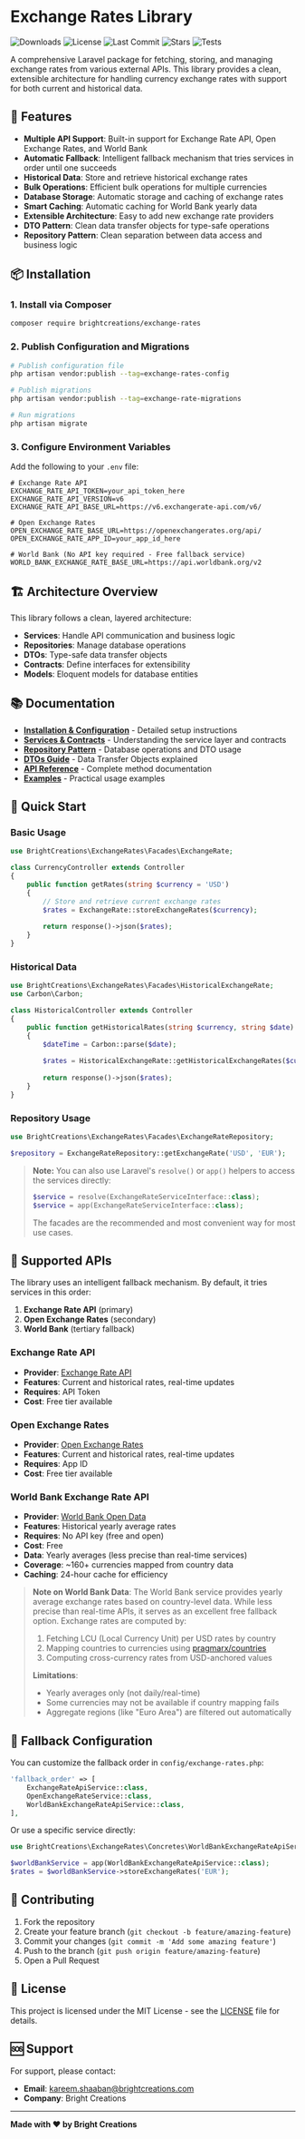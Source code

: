 # Exchange Rates Library

![Downloads](https://img.shields.io/github/downloads/BrightCreations/exchange-rates/total)
![License](https://img.shields.io/github/license/BrightCreations/exchange-rates)
![Last Commit](https://img.shields.io/github/last-commit/BrightCreations/exchange-rates)
![Stars](https://img.shields.io/github/stars/BrightCreations/exchange-rates?style=social)
![Tests](https://img.shields.io/github/actions/workflow/status/BrightCreations/exchange-rates/tests.yml?label=tests)

A comprehensive Laravel package for fetching, storing, and managing exchange rates from various external APIs. This library provides a clean, extensible architecture for handling currency exchange rates with support for both current and historical data.

## 🚀 Features

- **Multiple API Support**: Built-in support for Exchange Rate API, Open Exchange Rates, and World Bank
- **Automatic Fallback**: Intelligent fallback mechanism that tries services in order until one succeeds
- **Historical Data**: Store and retrieve historical exchange rates
- **Bulk Operations**: Efficient bulk operations for multiple currencies
- **Database Storage**: Automatic storage and caching of exchange rates
- **Smart Caching**: Automatic caching for World Bank yearly data
- **Extensible Architecture**: Easy to add new exchange rate providers
- **DTO Pattern**: Clean data transfer objects for type-safe operations
- **Repository Pattern**: Clean separation between data access and business logic

## 📦 Installation

### 1. Install via Composer

```bash
composer require brightcreations/exchange-rates
```

### 2. Publish Configuration and Migrations

```bash
# Publish configuration file
php artisan vendor:publish --tag=exchange-rates-config

# Publish migrations
php artisan vendor:publish --tag=exchange-rate-migrations

# Run migrations
php artisan migrate
```

### 3. Configure Environment Variables

Add the following to your `.env` file:

```env
# Exchange Rate API
EXCHANGE_RATE_API_TOKEN=your_api_token_here
EXCHANGE_RATE_API_VERSION=v6
EXCHANGE_RATE_API_BASE_URL=https://v6.exchangerate-api.com/v6/

# Open Exchange Rates
OPEN_EXCHANGE_RATE_BASE_URL=https://openexchangerates.org/api/
OPEN_EXCHANGE_RATE_APP_ID=your_app_id_here

# World Bank (No API key required - Free fallback service)
WORLD_BANK_EXCHANGE_RATE_BASE_URL=https://api.worldbank.org/v2
```

## 🏗️ Architecture Overview

This library follows a clean, layered architecture:

- **Services**: Handle API communication and business logic
- **Repositories**: Manage database operations
- **DTOs**: Type-safe data transfer objects
- **Contracts**: Define interfaces for extensibility
- **Models**: Eloquent models for database entities

## 📚 Documentation

- **[Installation & Configuration](docs/installation.md)** - Detailed setup instructions
- **[Services & Contracts](docs/services.md)** - Understanding the service layer and contracts
- **[Repository Pattern](docs/repository.md)** - Database operations and DTO usage
- **[DTOs Guide](docs/dtos.md)** - Data Transfer Objects explained
- **[API Reference](docs/api-reference.md)** - Complete method documentation
- **[Examples](docs/examples.md)** - Practical usage examples

## 🔧 Quick Start

### Basic Usage

```php
use BrightCreations\ExchangeRates\Facades\ExchangeRate;

class CurrencyController extends Controller
{
    public function getRates(string $currency = 'USD')
    {
        // Store and retrieve current exchange rates
        $rates = ExchangeRate::storeExchangeRates($currency);
        
        return response()->json($rates);
    }
}
```

### Historical Data

```php
use BrightCreations\ExchangeRates\Facades\HistoricalExchangeRate;
use Carbon\Carbon;

class HistoricalController extends Controller
{
    public function getHistoricalRates(string $currency, string $date)
    {
        $dateTime = Carbon::parse($date);
        
        $rates = HistoricalExchangeRate::getHistoricalExchangeRates($currency, $dateTime);
        
        return response()->json($rates);
    }
}
```

### Repository Usage

```php
use BrightCreations\ExchangeRates\Facades\ExchangeRateRepository;

$repository = ExchangeRateRepository::getExchangeRate('USD', 'EUR');
```

> **Note:** You can also use Laravel's `resolve()` or `app()` helpers to access the services directly:
>
> ```php
> $service = resolve(ExchangeRateServiceInterface::class);
> $service = app(ExchangeRateServiceInterface::class);
> ```
> The facades are the recommended and most convenient way for most use cases.

## 🔌 Supported APIs

The library uses an intelligent fallback mechanism. By default, it tries services in this order:
1. **Exchange Rate API** (primary)
2. **Open Exchange Rates** (secondary)
3. **World Bank** (tertiary fallback)

### Exchange Rate API
- **Provider**: [Exchange Rate API](https://www.exchangerate-api.com/)
- **Features**: Current and historical rates, real-time updates
- **Requires**: API Token
- **Cost**: Free tier available

### Open Exchange Rates
- **Provider**: [Open Exchange Rates](https://openexchangerates.org/)
- **Features**: Current and historical rates, real-time updates
- **Requires**: App ID
- **Cost**: Free tier available

### World Bank Exchange Rate API
- **Provider**: [World Bank Open Data](https://api.worldbank.org/)
- **Features**: Historical yearly average rates
- **Requires**: No API key (free and open)
- **Cost**: Free
- **Data**: Yearly averages (less precise than real-time services)
- **Coverage**: ~160+ currencies mapped from country data
- **Caching**: 24-hour cache for efficiency

> **Note on World Bank Data**: The World Bank service provides yearly average exchange rates based on country-level data. While less precise than real-time APIs, it serves as an excellent free fallback option. Exchange rates are computed by:
> 1. Fetching LCU (Local Currency Unit) per USD rates by country
> 2. Mapping countries to currencies using [pragmarx/countries](https://github.com/antonioribeiro/countries)
> 3. Computing cross-currency rates from USD-anchored values
>
> **Limitations**:
> - Yearly averages only (not daily/real-time)
> - Some currencies may not be available if country mapping fails
> - Aggregate regions (like "Euro Area") are filtered out automatically

## 🔄 Fallback Configuration

You can customize the fallback order in `config/exchange-rates.php`:

```php
'fallback_order' => [
    ExchangeRateApiService::class,
    OpenExchangeRateService::class,
    WorldBankExchangeRateApiService::class,
],
```

Or use a specific service directly:

```php
use BrightCreations\ExchangeRates\Concretes\WorldBankExchangeRateApiService;

$worldBankService = app(WorldBankExchangeRateApiService::class);
$rates = $worldBankService->storeExchangeRates('EUR');
```

## 🤝 Contributing

1. Fork the repository
2. Create your feature branch (`git checkout -b feature/amazing-feature`)
3. Commit your changes (`git commit -m 'Add some amazing feature'`)
4. Push to the branch (`git push origin feature/amazing-feature`)
5. Open a Pull Request

## 📄 License

This project is licensed under the MIT License - see the [LICENSE](LICENSE) file for details.

## 🆘 Support

For support, please contact:
- **Email**: kareem.shaaban@brightcreations.com
- **Company**: Bright Creations

---

**Made with ❤️ by Bright Creations**
